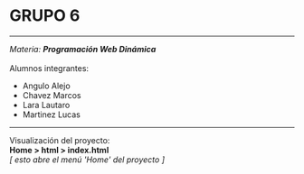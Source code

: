 # GRUPO 6
---
_Materia:_ ___Programación Web Dinámica___ \
\
Alumnos integrantes:
- Angulo Alejo
- Chavez Marcos
- Lara Lautaro
- Martinez Lucas
---
Visualización del proyecto:\
__Home > html > index.html__\
_[ esto abre el menú 'Home' del proyecto ]_
